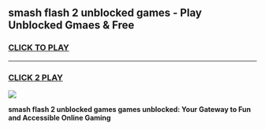 
## smash flash 2 unblocked games - Play Unblocked Gmaes & Free
<h3>
<a href="https://premium.freeplayer.one?title=smash_flash_2_unblocked_games&ref=19F">CLICK TO PLAY</a></h3>
<hr>

<h3>
<a href="https://premium.freeplayer.one?title=smash_flash_2_unblocked_games&ref=19F">CLICK 2 PLAY</a>
  
</h3>

<a href="https://premium.freeplayer.one?title=smash_flash_2_unblocked_games&ref=19F/"><img src="https://clearcache.store/games.png"></a>


**smash flash 2 unblocked games games unblocked: Your Gateway to Fun and Accessible Online Gaming**
